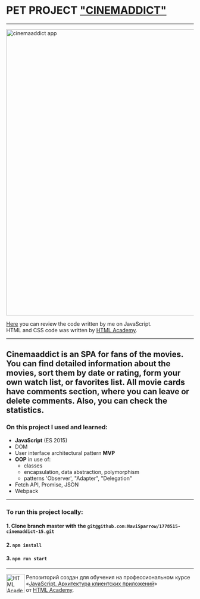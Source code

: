 # PET PROJECT ["CINEMADDICT"](https://1778515-cinemaddict-15.vercel.app/)
---
<img width="769" alt="cinemaaddict app" src="https://up.htmlacademy.ru/assets/intensives/ecmascript/15/projects/cinemaddict/image.v202110010158.png">

[Here](https://github.com/NaviSparrow/1778515-cinemaddict-15/tree/master/src) you can review the code written by me on JavaScript.<br>
HTML and CSS code was written by [HTML Academy](https://htmlacademy.ru).

---
Cinemaaddict is an SPA for fans of the movies. You can find detailed information about the movies,
sort them by date or rating, form your own watch list, or favorites list. 
All movie cards have comments section, where you can leave or delete comments.
Also, you can check the statistics.
---
### On this project I used and learned:
* **JavaScript** (ES 2015)
* DOM
* User interface architectural pattern **MVP**
* **OOP** in use of: 
  * classes
  * encapsulation, data abstraction, polymorphism
  * patterns 'Observer', "Adapter", "Delegation"
* Fetch API, Promise, JSON
* Webpack
---

### To run this project locally:

#### 1. Clone branch master with the `git@github.com:NaviSparrow/1778515-cinemaddict-15.git`

#### 2. `npm install`

#### 3. `npm run start`

---

<a href="https://htmlacademy.ru/intensive/ecmascript"><img align="left" width="50" height="50" title="HTML Academy" src="https://up.htmlacademy.ru/static/img/intensive/ecmascript/logo-for-github.svg"></a>

Репозиторий создан для обучения на профессиональном курсе «[JavaScript. Архитектура клиентских приложений](https://htmlacademy.ru/intensive/ecmascript)» от [HTML Academy](https://htmlacademy.ru).

[check-image]: https://github.com/htmlacademy-ecmascript/1778515-cinemaddict-15/workflows/Project%20check/badge.svg?branch=master
[check-url]: https://github.com/htmlacademy-ecmascript/1778515-cinemaddict-15/actions
